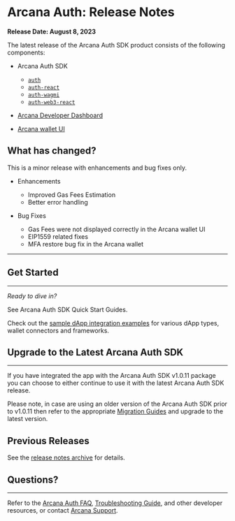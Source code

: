 # Arcana Auth: Release Notes

**Release Date: August 8, 2023**

The latest release of the Arcana Auth SDK product consists of the following components:

- Arcana Auth SDK

  - [`auth`](https://www.npmjs.com/package/@arcana/auth)
  - [`auth-react`](https://www.npmjs.com/package/@arcana/auth-react)
  - [`auth-wagmi`](https://www.npmjs.com/package/@arcana/auth-wagmi)
  - [`auth-web3-react`](https://www.npmjs.com/package/@arcana/auth-web3-react)

- [Arcana Developer Dashboard](https://dashboard.arcana.network/)

- [Arcana wallet UI](https://github.com/arcana-network/wallet-ui)

## What has changed?

This is a minor release with enhancements and bug fixes only.

- Enhancements

  - Improved Gas Fees Estimation
  - Better error handling

- Bug Fixes

  - Gas Fees were not displayed correctly in the Arcana wallet UI
  - EIP1559 related fixes
  - MFA restore bug fix in the Arcana wallet

______________________________________________________________________

## Get Started

______________________________________________________________________

*Ready to dive in?*

See Arcana Auth SDK Quick Start Guides.

Check out the [sample dApp integration examples](https://github.com/arcana-network/auth-examples) for various dApp types, wallet connectors and frameworks.

## Upgrade to the Latest Arcana Auth SDK

______________________________________________________________________

If you have integrated the app with the Arcana Auth SDK v1.0.11 package you can choose to either continue to use it with the latest Arcana Auth SDK release.

Please note, in case are using an older version of the Arcana Auth SDK prior to v1.0.11 then refer to the appropriate [Migration Guides](../../migration/archives/) and upgrade to the latest version.

## Previous Releases

See the [release notes archive](../archives/) for details.

## Questions?

______________________________________________________________________

Refer to the [Arcana Auth FAQ](../../faq/faq-gen/), [Troubleshooting Guide](../../troubleshooting/), and other developer resources, or contact [Arcana Support](../../support/).
